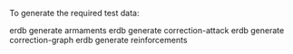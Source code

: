 To generate the required test data:

erdb generate armaments
erdb generate correction-attack
erdb generate correction-graph
erdb generate reinforcements
